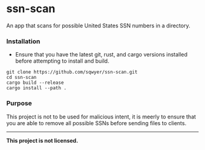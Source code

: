 # ssn-scan
An app that scans for possible United States SSN numbers in a directory.

### Installation
- Ensure that you have the latest git, rust, and cargo versions installed before attempting to install and build.
```
git clone https://github.com/sqwyer/ssn-scan.git
cd ssn-scan
cargo build --release
cargo install --path .
```

### Purpose
This project is not to be used for malicious intent, it is meerly to ensure that you are able to remove all possible SSNs before sending files to clients.

-----
**This project is not licensed.**